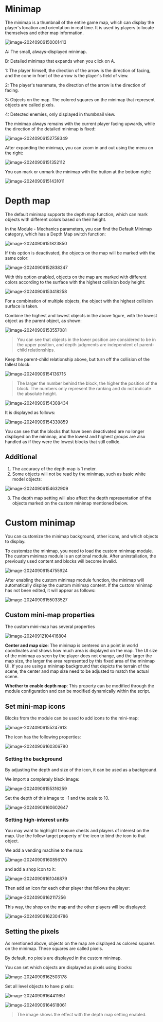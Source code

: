 # Minimap

The minimap is a thumbnail of the entire game map, which can display the player's location and orientation in real time. It is used by players to locate themselves and other map information.

![image-20240906150001413](https://dl.dir.freefiremobile.com/common/OB46/CSH/OfficialWeb/20-Minimap/image-20240906150001413.png)

A: The small, always-displayed minimap.

B: Detailed minimap that expands when you click on A.

1: The player himself, the direction of the arrow is the direction of facing, and the cone in front of the arrow is the player's field of view.

2: The player's teammate, the direction of the arrow is the direction of facing.

3: Objects on the map. The colored squares on the minimap that represent objects are called pixels.

4: Detected enemies, only displayed in thumbnail view.

The minimap always remains with the current player facing upwards, while the direction of the detailed minimap is fixed:

![image-20240906152758349](https://dl.dir.freefiremobile.com/common/OB46/CSH/OfficialWeb/20-Minimap/image-20240906152758349.png)

After expanding the minimap, you can zoom in and out using the menu on the right:

![image-20240906151352112](https://dl.dir.freefiremobile.com/common/OB46/CSH/OfficialWeb/20-Minimap/image-20240906151352112.png)

You can mark or unmark the minimap with the button at the bottom right:

![image-20240906151431011](https://dl.dir.freefiremobile.com/common/OB46/CSH/OfficialWeb/20-Minimap/image-20240906151431011.png)

# Depth map

The default minimap supports the depth map function, which can mark objects with different colors based on their height.

In the Module - Mechanics parameters, you can find the Default Minimap category, which has a Depth Map switch function:

![image-20240906151823850](https://dl.dir.freefiremobile.com/common/OB46/CSH/OfficialWeb/20-Minimap/image-20240906151823850.png)

If this option is deactivated, the objects on the map will be marked with the same color:

![image-20240906152838247](https://dl.dir.freefiremobile.com/common/OB46/CSH/OfficialWeb/20-Minimap/image-20240906152838247.png)

With this option enabled, objects on the map are marked with different colors according to the surface with the highest collision body height:

![image-20240906153418258](https://dl.dir.freefiremobile.com/common/OB46/CSH/OfficialWeb/20-Minimap/image-20240906153418258.png)

For a combination of multiple objects, the object with the highest collision surface is taken.

Combine the highest and lowest objects in the above figure, with the lowest object as the parent object, as shown:

![image-20240906153557081](https://dl.dir.freefiremobile.com/common/OB46/CSH/OfficialWeb/20-Minimap/image-20240906153557081.png)

> You can see that objects in the lower position are considered to be in the upper position, and depth judgments are independent of parent-child relationships.

Keep the parent-child relationship above, but turn off the collision of the tallest block:

![image-20240906154136715](https://dl.dir.freefiremobile.com/common/OB46/CSH/OfficialWeb/20-Minimap/image-20240906154136715.png)

> The larger the number behind the block, the higher the position of the block. The numbers only represent the ranking and do not indicate the absolute height.

![image-20240906154308434](https://dl.dir.freefiremobile.com/common/OB46/CSH/OfficialWeb/20-Minimap/image-20240906154308434.png)

It is displayed as follows:

![image-20240906154330859](https://dl.dir.freefiremobile.com/common/OB46/CSH/OfficialWeb/20-Minimap/image-20240906154330859.png)

You can see that the blocks that have been deactivated are no longer displayed on the minimap, and the lowest and highest groups are also handled as if they were the lowest blocks that still collide.

## Additional

1. The accuracy of the depth map is 1 meter.
2. Some objects will not be read by the minimap, such as basic white model objects:

![image-20240906154632909](https://dl.dir.freefiremobile.com/common/OB46/CSH/OfficialWeb/20-Minimap/image-20240906154632909.png)

3. The depth map setting will also affect the depth representation of the objects marked on the custom minimap mentioned below.

# Custom minimap

You can customize the minimap background, other icons, and which objects to display.

To customize the minimap, you need to load the custom minimap module. The custom minimap module is an optional module. After uninstallation, the previously used content and blocks will become invalid.

![image-20240906154755924](https://dl.dir.freefiremobile.com/common/OB46/CSH/OfficialWeb/20-Minimap/image-20240906154755924.png)

After enabling the custom minimap module function, the minimap will automatically display the custom minimap content. If the custom minimap has not been edited, it will appear as follows:

![image-20240906155033527](https://dl.dir.freefiremobile.com/common/OB46/CSH/OfficialWeb/20-Minimap/image-20240906155033527.png)

## Custom mini-map properties

The custom mini-map has several properties

![image-20240912104416804](https://dl.dir.freefiremobile.com/common/OB46/CSH/OfficialWeb/20-Minimap/image-20240912104416804.png)

**Center and map size**: The minimap is centered on a point in world coordinates and shows how much area is displayed on the map. The UI size of the minimap as seen by the player does not change, and the larger the map size, the larger the area represented by this fixed area of the minimap UI. If you are using a minimap background that depicts the terrain of the scene, the center and map size need to be adjusted to match the actual scene.

**Whether to enable depth map**: This property can be modified through the module configuration and can be modified dynamically within the script.

## Set mini-map icons

Blocks from the module can be used to add icons to the mini-map:

![image-20240906155247613](https://dl.dir.freefiremobile.com/common/OB46/CSH/OfficialWeb/20-Minimap/image-20240906155247613.png)

The icon has the following properties:

![image-20240906160306780](https://dl.dir.freefiremobile.com/common/OB46/CSH/OfficialWeb/20-Minimap/image-20240906160306780.png)

### Setting the background

By adjusting the depth and size of the icon, it can be used as a background.

We import a completely black image:

![image-20240906155316259](https://dl.dir.freefiremobile.com/common/OB46/CSH/OfficialWeb/20-Minimap/image-20240906155316259.png)

Set the depth of this image to -1 and the scale to 10.

![image-20240906160602647](https://dl.dir.freefiremobile.com/common/OB46/CSH/OfficialWeb/20-Minimap/image-20240906160602647.png)

### Setting high-interest units

You may want to highlight treasure chests and players of interest on the map. Use the follow target property of the icon to bind the icon to that object.

We add a vending machine to the map:

![image-20240906160856170](https://dl.dir.freefiremobile.com/common/OB46/CSH/OfficialWeb/20-Minimap/image-20240906160856170.png)

and add a shop icon to it:

![image-20240906161046879](https://dl.dir.freefiremobile.com/common/OB46/CSH/OfficialWeb/20-Minimap/image-20240906161046879.png)

Then add an icon for each other player that follows the player:

![image-20240906162117256](https://dl.dir.freefiremobile.com/common/OB46/CSH/OfficialWeb/20-Minimap/image-20240906162117256.png)

This way, the shop on the map and the other players will be displayed:

![image-20240906162304786](https://dl.dir.freefiremobile.com/common/OB46/CSH/OfficialWeb/20-Minimap/image-20240906162304786.png)

## Setting the pixels

As mentioned above, objects on the map are displayed as colored squares on the minimap. These squares are called pixels.

By default, no pixels are displayed in the custom minimap.

You can set which objects are displayed as pixels using blocks:

![image-20240906162503178](https://dl.dir.freefiremobile.com/common/OB46/CSH/OfficialWeb/20-Minimap/image-20240906162503178.png)

Set all level objects to have pixels:

![image-20240906164411651](https://dl.dir.freefiremobile.com/common/OB46/CSH/OfficialWeb/20-Minimap/image-20240906164411651.png)

![image-20240906164618061](https://dl.dir.freefiremobile.com/common/OB46/CSH/OfficialWeb/20-Minimap/image-20240906164618061.png)

> The image shows the effect with the depth map setting enabled.
